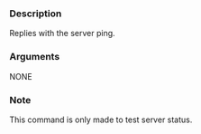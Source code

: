 ### Description

Replies with the server ping.

### Arguments

NONE

### Note

This command is only made to test server status.
